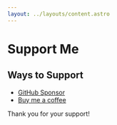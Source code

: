 ```yaml
---
layout: ../layouts/content.astro
---
```


# Support Me

## Ways to Support

- [GitHub Sponsor](https://github.com/sponsors/liyanqwq)
- [Buy me a coffee](https://buymeacoffee.com/liyanqwq)

Thank you for your support!
